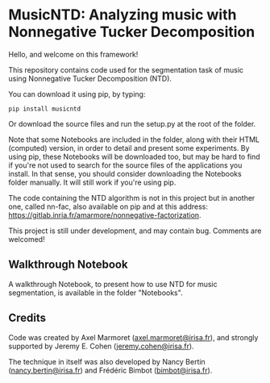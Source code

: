 # MusicNTD: Analyzing music with Nonnegative Tucker Decomposition #

Hello, and welcome on this framework!

This repository contains code used for the segmentation task of music using Nonnegative Tucker Decomposition (NTD).

You can download it using pip, by typing:

    pip install musicntd

Or download the source files and run the setup.py at the root of the folder.

Note that some Notebooks are included in the folder, along with their HTML (computed) version, in order to detail and present some experiments. By using pip, these Notebooks will be downloaded too, but may be hard to find if you're not used to search for the source files of the applications you install. In that sense, you should consider downloading the Notebooks folder manually. It will still work if you're using pip.

The code containing the NTD algorithm is not in this project but in another one, called nn-fac, also available on pip and at this address: https://gitlab.inria.fr/amarmore/nonnegative-factorization.

This project is still under development, and may contain bug. Comments are welcomed!

## Walkthrough Notebook ##

A walkthrough Notebook, to present how to use NTD for music segmentation, is available in the folder "Notebooks".

## Credits ##

Code was created by Axel Marmoret (<axel.marmoret@irisa.fr>), and strongly supported by Jeremy E. Cohen (<jeremy.cohen@irisa.fr>).

The technique in itself was also developed by Nancy Bertin (<nancy.bertin@irisa.fr>) and Frédéric Bimbot (<bimbot@irisa.fr>).
